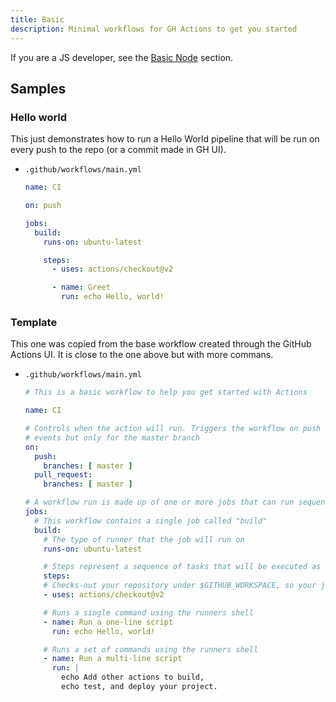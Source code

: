 ```yaml
---
title: Basic
description: Minimal workflows for GH Actions to get you started
---
```


If you are a JS developer, see the [Basic Node](node/basic.md) section.


## Samples

### Hello world

This just demonstrates how to run a Hello World pipeline that will be run on every push to the repo (or a commit made in GH UI).

- `.github/workflows/main.yml`
    ```yaml
    name: CI

    on: push

    jobs:
      build:
        runs-on: ubuntu-latest

        steps:
          - uses: actions/checkout@v2

          - name: Greet
            run: echo Hello, world!
    ```

### Template

This one was copied from the base workflow created through the GitHub Actions UI. It is close to the one above but with more commans.

- `.github/workflows/main.yml`
    ```yaml
    # This is a basic workflow to help you get started with Actions

    name: CI

    # Controls when the action will run. Triggers the workflow on push or pull request
    # events but only for the master branch
    on:
      push:
        branches: [ master ]
      pull_request:
        branches: [ master ]

    # A workflow run is made up of one or more jobs that can run sequentially or in parallel
    jobs:
      # This workflow contains a single job called "build"
      build:
        # The type of runner that the job will run on
        runs-on: ubuntu-latest

        # Steps represent a sequence of tasks that will be executed as part of the job
        steps:
        # Checks-out your repository under $GITHUB_WORKSPACE, so your job can access it
        - uses: actions/checkout@v2

        # Runs a single command using the runners shell
        - name: Run a one-line script
          run: echo Hello, world!

        # Runs a set of commands using the runners shell
        - name: Run a multi-line script
          run: |
            echo Add other actions to build,
            echo test, and deploy your project.
    ```

